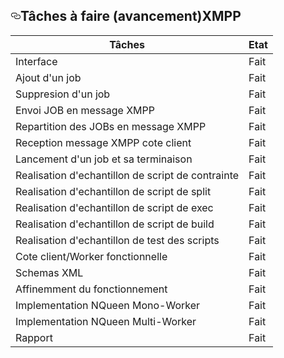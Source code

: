 
<h2><a id="user-content-tâches-à-faire-avancement" class="anchor" href="#tâches-à-faire-avancement" aria-hidden="true"><svg aria-hidden="true" class="octicon octicon-link" height="16" version="1.1" viewBox="0 0 16 16" width="16"><path fill-rule="evenodd" d="M4 9h1v1H4c-1.5 0-3-1.69-3-3.5S2.55 3 4 3h4c1.45 0 3 1.69 3 3.5 0 1.41-.91 2.72-2 3.25V8.59c.58-.45 1-1.27 1-2.09C10 5.22 8.98 4 8 4H4c-.98 0-2 1.22-2 2.5S3 9 4 9zm9-3h-1v1h1c1 0 2 1.22 2 2.5S13.98 12 13 12H9c-.98 0-2-1.22-2-2.5 0-.83.42-1.64 1-2.09V6.25c-1.09.53-2 1.84-2 3.25C6 11.31 7.55 13 9 13h4c1.45 0 3-1.69 3-3.5S14.5 6 13 6z"></path></svg></a>Tâches à faire (avancement)XMPP</h2>

<table><thead>
<tr>
<th>Tâches</th>
<th>Etat</th>
</tr>
</thead><tbody>
<tr>
<td>Interface</td>
<td>Fait</td>
</tr>
<tr>
<td>Ajout d'un job</td>
<td>Fait</td>
</tr>
<tr>
<td>Suppresion d'un job</td>
<td>Fait</td>
</tr>
<tr>
<td>Envoi JOB en message XMPP</td>
<td>Fait</td>
</tr>
<tr>
<td>Repartition des JOBs en message XMPP</td>
<td>Fait</td>
</tr>
<tr>
<td>Reception message XMPP cote client</td>
<td>Fait</td>
</tr>
<tr>
<td>Lancement d'un job et sa terminaison</td>
<td>Fait</td>
</tr>
<tr>
<td>Realisation d'echantillon de script de contrainte</td>
<td>Fait</td>
</tr>
<tr>
<td>Realisation d'echantillon de script de split</td>
<td>Fait</td>
</tr>
<tr>
<td>Realisation d'echantillon de script de exec</td>
<td>Fait</td>
</tr>
<tr>
<td>Realisation d'echantillon de script de build</td>
<td>Fait</td>
</tr>
<tr>
<td>Realisation d'echantillon de test des scripts </td>
<td>Fait</td>
</tr>
<tr>
<td>Cote client/Worker fonctionnelle</td>
<td>Fait</td>
</tr>
<tr>
<td>Schemas XML</td>
<td>Fait</td>
</tr>
<tr>
<td>Affinemment du fonctionnement</td>
<td>Fait</td>
</tr>
<tr>
<td>Implementation NQueen Mono-Worker</td>
<td>Fait</td>
</tr>
<tr>
<td>Implementation NQueen Multi-Worker</td>
<td>Fait</td>
</tr>
<tr>
<td>Rapport</td>
<td>Fait</td>
</tr>
</tbody></table>
</article>
  </div>

</div>
